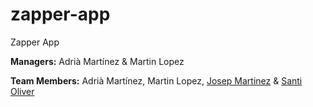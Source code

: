 # zapper-app
Zapper App

**Managers:** Adrià Martínez & Martin Lopez

**Team Members:** Adrià Martínez, Martin Lopez, [Josep Martinez](https://github.com/masep01) & [Santi Oliver](https://github.com/surinyach)
